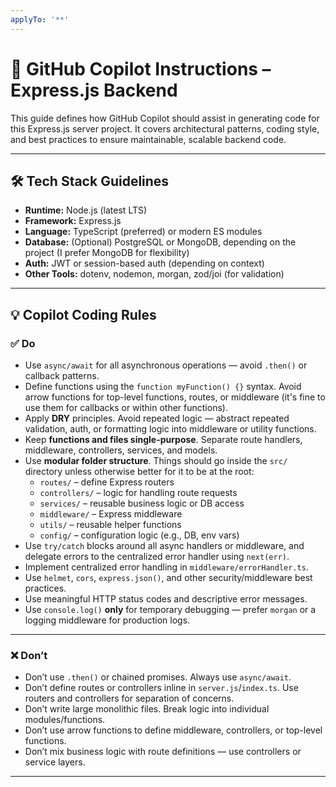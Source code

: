 ```yaml
---
applyTo: '**'
---
```

# 🧠 GitHub Copilot Instructions – Express.js Backend

This guide defines how GitHub Copilot should assist in generating code for this Express.js server project. It covers architectural patterns, coding style, and best practices to ensure maintainable, scalable backend code.

---

## 🛠️ Tech Stack Guidelines

- **Runtime:** Node.js (latest LTS)
- **Framework:** Express.js
- **Language:** TypeScript (preferred) or modern ES modules
- **Database:** (Optional) PostgreSQL or MongoDB, depending on the project (I prefer MongoDB for flexibility)
- **Auth:** JWT or session-based auth (depending on context)
- **Other Tools:** dotenv, nodemon, morgan, zod/joi (for validation)

---

## 💡 Copilot Coding Rules

### ✅ Do

- Use `async/await` for all asynchronous operations — avoid `.then()` or callback patterns.
- Define functions using the `function myFunction() {}` syntax. Avoid arrow functions for top-level functions, routes, or middleware (it's fine to use them for callbacks or within other functions).
- Apply **DRY** principles. Avoid repeated logic — abstract repeated validation, auth, or formatting logic into middleware or utility functions.
- Keep **functions and files single-purpose**. Separate route handlers, middleware, controllers, services, and models.
- Use **modular folder structure**. Things should go inside the `src/` directory unless otherwise better for it to be at the root:
  - `routes/` – define Express routers
  - `controllers/` – logic for handling route requests
  - `services/` – reusable business logic or DB access
  - `middleware/` – Express middleware
  - `utils/` – reusable helper functions
  - `config/` – configuration logic (e.g., DB, env vars)
- Use `try/catch` blocks around all async handlers or middleware, and delegate errors to the centralized error handler using `next(err)`.
- Implement centralized error handling in `middleware/errorHandler.ts`.
- Use `helmet`, `cors`, `express.json()`, and other security/middleware best practices.
- Use meaningful HTTP status codes and descriptive error messages.
- Use `console.log()` **only** for temporary debugging — prefer `morgan` or a logging middleware for production logs.

---

### ❌ Don’t

- Don’t use `.then()` or chained promises. Always use `async/await`.
- Don’t define routes or controllers inline in `server.js`/`index.ts`. Use routers and controllers for separation of concerns.
- Don’t write large monolithic files. Break logic into individual modules/functions.
- Don’t use arrow functions to define middleware, controllers, or top-level functions.
- Don’t mix business logic with route definitions — use controllers or service layers.

---